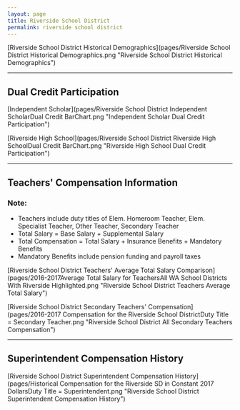 ```yaml
---
layout: page
title: Riverside School District
permalink: riverside school district
---
```



[Riverside School District Historical Demographics](pages/Riverside School District Historical Demographics.png "Riverside School District Historical Demographics")

___

## Dual Credit Participation

[Independent Scholar](pages/Riverside School District Independent ScholarDual Credit BarChart.png "Independent Scholar Dual Credit Participation")

[Riverside High School](pages/Riverside School District Riverside High SchoolDual Credit BarChart.png "Riverside High School Dual Credit Participation")


___

## Teachers' Compensation Information
### Note:
- Teachers include duty titles of Elem. Homeroom Teacher, Elem. Specialist Teacher, Other Teacher, Secondary Teacher
- Total Salary = Base Salary + Supplemental Salary
- Total Compensation = Total Salary + Insurance Benefits + Mandatory Benefits
- Mandatory Benefits include pension funding and payroll taxes

[Riverside School District Teachers' Average Total Salary Comparison](pages/2016-2017Average Total Salary for TeachersAll WA School Districts With Riverside Highlighted.png "Riverside School District Teachers Average Total Salary")

[Riverside School District Secondary Teachers' Compensation](pages/2016-2017 Compensation for the Riverside School DistrictDuty Title = Secondary Teacher.png "Riverside School District All Secondary Teachers Compensation")


___

## Superintendent Compensation History

[Riverside School District Superintendent Compensation History](pages/Historical Compensation for the Riverside SD in Constant 2017 DollarsDuty Title = Superintendent.png "Riverside School District Superintendent Compensation History")


